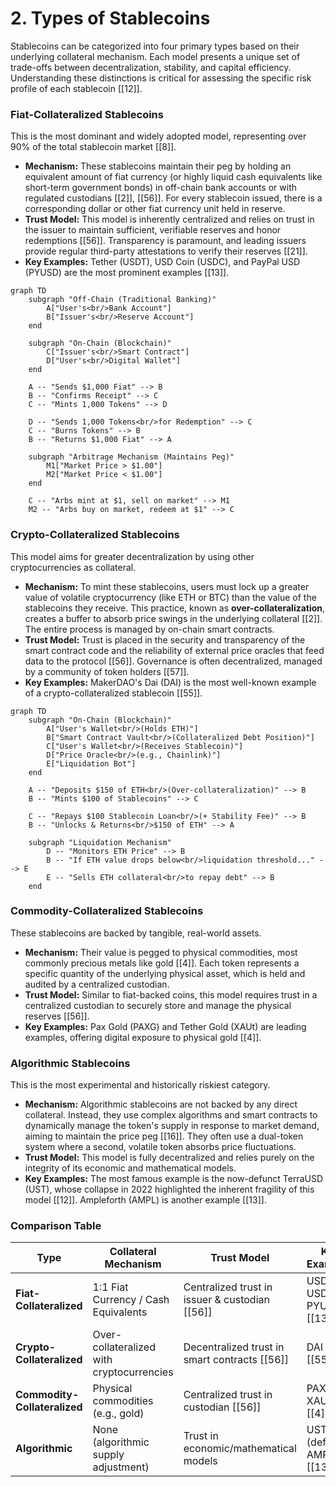 # 2. Types of Stablecoins

Stablecoins can be categorized into four primary types based on their underlying collateral mechanism. Each model presents a unique set of trade-offs between decentralization, stability, and capital efficiency. Understanding these distinctions is critical for assessing the specific risk profile of each stablecoin [\[12\]].

### Fiat-Collateralized Stablecoins

This is the most dominant and widely adopted model, representing over 90% of the total stablecoin market [\[8\]].

*   **Mechanism:** These stablecoins maintain their peg by holding an equivalent amount of fiat currency (or highly liquid cash equivalents like short-term government bonds) in off-chain bank accounts or with regulated custodians [\[2\]], [\[56\]]. For every stablecoin issued, there is a corresponding dollar or other fiat currency unit held in reserve.
*   **Trust Model:** This model is inherently centralized and relies on trust in the issuer to maintain sufficient, verifiable reserves and honor redemptions [\[56\]]. Transparency is paramount, and leading issuers provide regular third-party attestations to verify their reserves [\[21\]].
*   **Key Examples:** Tether (USDT), USD Coin (USDC), and PayPal USD (PYUSD) are the most prominent examples [\[13\]].

```mermaid
graph TD
    subgraph "Off-Chain (Traditional Banking)"
        A["User's<br/>Bank Account"]
        B["Issuer's<br/>Reserve Account"]
    end

    subgraph "On-Chain (Blockchain)"
        C["Issuer's<br/>Smart Contract"]
        D["User's<br/>Digital Wallet"]
    end

    A -- "Sends $1,000 Fiat" --> B
    B -- "Confirms Receipt" --> C
    C -- "Mints 1,000 Tokens" --> D

    D -- "Sends 1,000 Tokens<br/>for Redemption" --> C
    C -- "Burns Tokens" --> B
    B -- "Returns $1,000 Fiat" --> A

    subgraph "Arbitrage Mechanism (Maintains Peg)"
        M1["Market Price > $1.00"]
        M2["Market Price < $1.00"]
    end

    C -- "Arbs mint at $1, sell on market" --> M1
    M2 -- "Arbs buy on market, redeem at $1" --> C
```

### Crypto-Collateralized Stablecoins

This model aims for greater decentralization by using other cryptocurrencies as collateral.

*   **Mechanism:** To mint these stablecoins, users must lock up a greater value of volatile cryptocurrency (like ETH or BTC) than the value of the stablecoins they receive. This practice, known as **over-collateralization**, creates a buffer to absorb price swings in the underlying collateral [\[2\]]. The entire process is managed by on-chain smart contracts.
*   **Trust Model:** Trust is placed in the security and transparency of the smart contract code and the reliability of external price oracles that feed data to the protocol [\[56\]]. Governance is often decentralized, managed by a community of token holders [\[57\]].
*   **Key Examples:** MakerDAO's Dai (DAI) is the most well-known example of a crypto-collateralized stablecoin [\[55\]].

```mermaid
graph TD
    subgraph "On-Chain (Blockchain)"
        A["User's Wallet<br/>(Holds ETH)"]
        B["Smart Contract Vault<br/>(Collateralized Debt Position)"]
        C["User's Wallet<br/>(Receives Stablecoin)"]
        D["Price Oracle<br/>(e.g., Chainlink)"]
        E["Liquidation Bot"]
    end

    A -- "Deposits $150 of ETH<br/>(Over-collateralization)" --> B
    B -- "Mints $100 of Stablecoins" --> C

    C -- "Repays $100 Stablecoin Loan<br/>(+ Stability Fee)" --> B
    B -- "Unlocks & Returns<br/>$150 of ETH" --> A

    subgraph "Liquidation Mechanism"
        D -- "Monitors ETH Price" --> B
        B -- "If ETH value drops below<br/>liquidation threshold..." --> E
        E -- "Sells ETH collateral<br/>to repay debt" --> B
    end
```

### Commodity-Collateralized Stablecoins

These stablecoins are backed by tangible, real-world assets.

*   **Mechanism:** Their value is pegged to physical commodities, most commonly precious metals like gold [\[4\]]. Each token represents a specific quantity of the underlying physical asset, which is held and audited by a centralized custodian.
*   **Trust Model:** Similar to fiat-backed coins, this model requires trust in a centralized custodian to securely store and manage the physical reserves [\[56\]].
*   **Key Examples:** Pax Gold (PAXG) and Tether Gold (XAUt) are leading examples, offering digital exposure to physical gold [\[4\]].

### Algorithmic Stablecoins

This is the most experimental and historically riskiest category.

*   **Mechanism:** Algorithmic stablecoins are not backed by any direct collateral. Instead, they use complex algorithms and smart contracts to dynamically manage the token's supply in response to market demand, aiming to maintain the price peg [\[16\]]. They often use a dual-token system where a second, volatile token absorbs price fluctuations.
*   **Trust Model:** This model is fully decentralized and relies purely on the integrity of its economic and mathematical models.
*   **Key Examples:** The most famous example is the now-defunct TerraUSD (UST), whose collapse in 2022 highlighted the inherent fragility of this model [\[12\]]. Ampleforth (AMPL) is another example [\[13\]].

### Comparison Table

| Type                        | Collateral Mechanism                       | Trust Model                                    | Key Examples             | Primary Advantage        | Primary Disadvantage      |
| --------------------------- | ------------------------------------------ | ---------------------------------------------- | ------------------------ | ------------------------ | ------------------------- |
| **Fiat-Collateralized**     | 1:1 Fiat Currency / Cash Equivalents       | Centralized trust in issuer & custodian [\[56\]] | USDT, USDC, PYUSD [\[13\]] | High stability, simplicity | Centralization, censorship risk |
| **Crypto-Collateralized**   | Over-collateralized with cryptocurrencies  | Decentralized trust in smart contracts [\[56\]]  | DAI [\[55\]]               | Decentralization, transparency | Capital inefficiency, volatility risk |
| **Commodity-Collateralized**| Physical commodities (e.g., gold)        | Centralized trust in custodian [\[56\]]          | PAXG, XAUt [\[4\]]         | Tangible asset backing   | Custody complexity, market risk |
| **Algorithmic**             | None (algorithmic supply adjustment)     | Trust in economic/mathematical models          | UST (defunct), AMPL [\[13\]] | High decentralization    | Systemic fragility, high risk |
